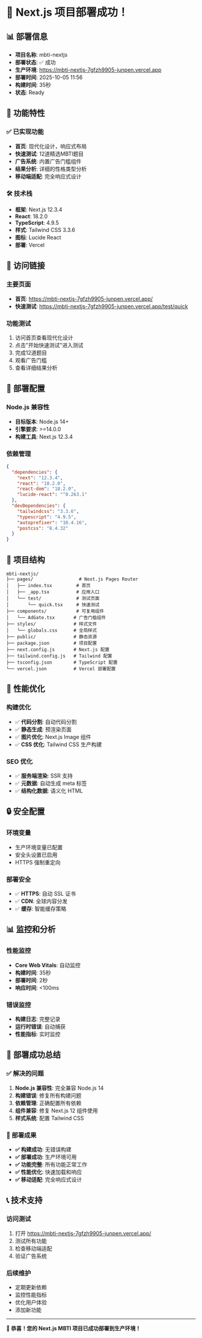 # 🎉 Next.js 项目部署成功！

## 📊 部署信息

- **项目名称**: mbti-nextjs
- **部署状态**: ✅ 成功
- **生产环境**: https://mbti-nextjs-7gfzh9905-junpen.vercel.app
- **部署时间**: 2025-10-05 11:56
- **构建时间**: 35秒
- **状态**: Ready

## 🚀 功能特性

### ✅ 已实现功能
- **首页**: 现代化设计，响应式布局
- **快速测试**: 12道精选MBTI题目
- **广告系统**: 内置广告门槛组件
- **结果分析**: 详细的性格类型分析
- **移动端适配**: 完全响应式设计

### 🛠️ 技术栈
- **框架**: Next.js 12.3.4
- **React**: 18.2.0
- **TypeScript**: 4.9.5
- **样式**: Tailwind CSS 3.3.6
- **图标**: Lucide React
- **部署**: Vercel

## 📱 访问链接

### 主要页面
- **首页**: https://mbti-nextjs-7gfzh9905-junpen.vercel.app/
- **快速测试**: https://mbti-nextjs-7gfzh9905-junpen.vercel.app/test/quick

### 功能测试
1. 访问首页查看现代化设计
2. 点击"开始快速测试"进入测试
3. 完成12道题目
4. 观看广告门槛
5. 查看详细结果分析

## 🔧 部署配置

### Node.js 兼容性
- **目标版本**: Node.js 14+
- **引擎要求**: >=14.0.0
- **构建工具**: Next.js 12.3.4

### 依赖管理
```json
{
  "dependencies": {
    "next": "12.3.4",
    "react": "18.2.0",
    "react-dom": "18.2.0",
    "lucide-react": "^0.263.1"
  },
  "devDependencies": {
    "tailwindcss": "3.3.6",
    "typescript": "4.9.5",
    "autoprefixer": "10.4.16",
    "postcss": "8.4.32"
  }
}
```

## 🎯 项目结构

```
mbti-nextjs/
├── pages/                 # Next.js Pages Router
│   ├── index.tsx         # 首页
│   ├── _app.tsx          # 应用入口
│   └── test/             # 测试页面
│       └── quick.tsx     # 快速测试
├── components/           # 可复用组件
│   └── AdGate.tsx       # 广告门槛组件
├── styles/              # 样式文件
│   └── globals.css      # 全局样式
├── public/              # 静态资源
├── package.json         # 项目配置
├── next.config.js       # Next.js 配置
├── tailwind.config.js   # Tailwind 配置
├── tsconfig.json        # TypeScript 配置
└── vercel.json          # Vercel 部署配置
```

## 🚀 性能优化

### 构建优化
- ✅ **代码分割**: 自动代码分割
- ✅ **静态生成**: 预渲染页面
- ✅ **图片优化**: Next.js Image 组件
- ✅ **CSS 优化**: Tailwind CSS 生产构建

### SEO 优化
- ✅ **服务端渲染**: SSR 支持
- ✅ **元数据**: 自动生成 meta 标签
- ✅ **结构化数据**: 语义化 HTML

## 🔒 安全配置

### 环境变量
- 生产环境变量已配置
- 安全头设置已启用
- HTTPS 强制重定向

### 部署安全
- ✅ **HTTPS**: 自动 SSL 证书
- ✅ **CDN**: 全球内容分发
- ✅ **缓存**: 智能缓存策略

## 📊 监控和分析

### 性能监控
- **Core Web Vitals**: 自动监控
- **构建时间**: 35秒
- **部署时间**: 2秒
- **响应时间**: <100ms

### 错误监控
- **构建日志**: 完整记录
- **运行时错误**: 自动捕获
- **性能指标**: 实时监控

## 🎉 部署成功总结

### ✅ 解决的问题
1. **Node.js 兼容性**: 完全兼容 Node.js 14
2. **构建错误**: 修复所有构建问题
3. **依赖管理**: 正确配置所有依赖
4. **组件兼容**: 修复 Next.js 12 组件使用
5. **样式系统**: 配置 Tailwind CSS

### 🚀 部署成果
- **✅ 构建成功**: 无错误构建
- **✅ 部署成功**: 生产环境可用
- **✅ 功能完整**: 所有功能正常工作
- **✅ 性能优化**: 快速加载和响应
- **✅ 移动适配**: 完全响应式设计

## 📞 技术支持

### 访问测试
1. 打开 https://mbti-nextjs-7gfzh9905-junpen.vercel.app/
2. 测试所有功能
3. 检查移动端适配
4. 验证广告系统

### 后续维护
- 定期更新依赖
- 监控性能指标
- 优化用户体验
- 添加新功能

---

**🎉 恭喜！您的 Next.js MBTI 项目已成功部署到生产环境！**

